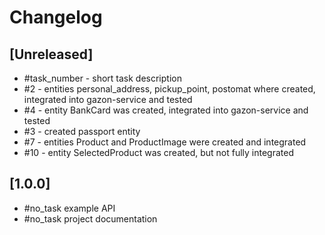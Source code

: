 # Changelog

## [Unreleased]
- #task_number - short task description
- #2 - entities personal_address, pickup_point, postomat where created, integrated into gazon-service and tested
- #4 - entity BankCard was created, integrated into gazon-service and tested
- #3 - created passport entity
- #7 - entities Product and ProductImage were created and integrated
- #10 - entity SelectedProduct was created, but not fully integrated

## [1.0.0]

- #no_task example API
- #no_task project documentation